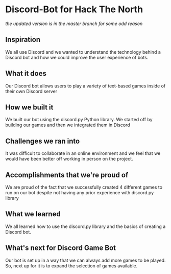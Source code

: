 # Discord-Bot for Hack The North

*the updated version is in the master branch for some odd reason*
## Inspiration
We all use Discord and we wanted to understand the technology behind a Discord bot and how we could improve the user experience of bots.
## What it does
Our Discord bot allows users to play a variety of text-based games inside of their own Discord server
## How we built it
We built our bot using the discord.py Python library. We started off by building our games and then we integrated them in Discord
## Challenges we ran into
It was difficult to collaborate in an online environment and we feel that we would have been better off working in person on the project.
## Accomplishments that we're proud of
We are proud of the fact that we successfully created 4 different games to run on our bot despite not having any prior experience with discord.py library
## What we learned
We all learned how to use the discord.py library and the basics of creating a Discord bot.
## What's next for Discord Game Bot
Our bot is set up in a way that we can always add more games to be played. So, next up for it is to expand the selection of games available.
